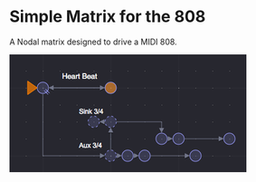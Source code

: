 # Simple Matrix for the 808

A Nodal matrix designed to drive a MIDI 808.

![preview](preview.png)

